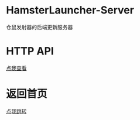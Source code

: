 # HamsterLauncher-Server

仓鼠发射器的后端更新服务器

# HTTP API

[点我查看](./docs/HttpAPI.md)

# 返回首页

[点我跳转](/README.md)
